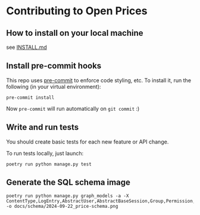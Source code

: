 # Contributing to Open Prices

## How to install on your local machine

see [INSTALL.md](https://github.com/openfoodfacts/open-prices/blob/main/INSTALL.md)

## Install pre-commit hooks

This repo uses [pre-commit](https://pre-commit.com/) to enforce code styling, etc. To install it, run the following (in your virtual environment):

```
pre-commit install
```

Now `pre-commit` will run automatically on `git commit` :)

## Write and run tests

You should create basic tests for each new feature or API change.

To run tests locally, just launch:

```
poetry run python manage.py test
```

## Generate the SQL schema image

```
poetry run python manage.py graph_models -a -X ContentType,LogEntry,AbstractUser,AbstractBaseSession,Group,Permission,Success,Failure,Task,Schedule,OrmQ,User,Session -o docs/schema/2024-09-22_price-schema.png
```

